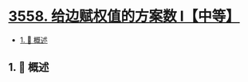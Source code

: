 # [3558. 给边赋权值的方案数 I【中等】](https://github.com/tnotesjs/TNotes.leetcode/tree/main/notes/3558.%20%E7%BB%99%E8%BE%B9%E8%B5%8B%E6%9D%83%E5%80%BC%E7%9A%84%E6%96%B9%E6%A1%88%E6%95%B0%20I%E3%80%90%E4%B8%AD%E7%AD%89%E3%80%91)

<!-- region:toc -->

- [1. 📝 概述](#1--概述)

<!-- endregion:toc -->

## 1. 📝 概述
